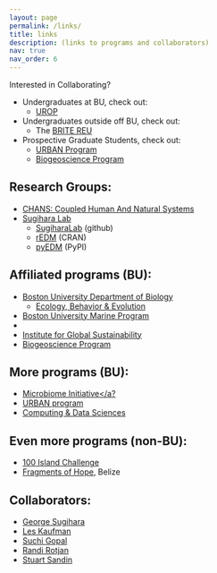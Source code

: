 ```yaml
---
layout: page
permalink: /links/
title: links
description: (links to programs and collaborators)
nav: true
nav_order: 6
---
```


<div class="boxBorder">
Interested in Collaborating?

- Undergraduates at BU, check out:
    * <a href="https://www.bu.edu/urop/">UROP</a>
- Undergraduates outside off BU, check out:
    * The <a href="https://sites.bu.edu/britereu/">BRITE REU</a>
- Prospective Graduate Students, check out:
    * <a href="https://sites.bu.edu/urban/">URBAN Program</a>
    * <a href="https://www.bu.edu/bio-geo/">Biogeoscience Program</a>
</div>

## Research Groups:

- <a href="https://www.chansmodels.org/">CHANS: Coupled Human And Natural Systems</a>
- <a href="https://deepeco.ucsd.edu/">Sugihara Lab</a>
    * <a href="https://github.com/SugiharaLab">SugiharaLab</a> (github)
    * <a href="https://cran.r-project.org/web/packages/rEDM/index.html">rEDM</a> (CRAN)
    * <a href="https://pypi.org/project/pyEDM/">pyEDM</a> (PyPI)

## Affiliated programs (BU):

- <a href="https://www.bu.edu/biology/">Boston University Department of Biology</a>
    * <a href="https://www.bu.edu/biology/research/ecology-behavior-and-evolution/">Ecology, Behavior & Evolution</a>
- <a href="https://www.bu.edu/bump/">Boston University Marine Program</a>
- <a href=""></a>
- <a href="https://www.bu.edu/igs/">Institute for Global Sustainability</a>
- <a href="https://www.bu.edu/bio-geo/">Biogeoscience Program</a>

## More programs (BU):

- <a href="https://www.microbu.org/">Microbiome Initiative</a?
- <a href="https://sites.bu.edu/urban/">URBAN program</a>
- <a href="https://www.bu.edu/cds-faculty/programs-admissions/phd-degree/">Computing & Data Sciences</a>

## Even more programs (non-BU):

- <a href="https://100islandchallenge.org/">100 Island Challenge</a>
- <a href="http://fragmentsofhope.org/">Fragments of Hope</a>, Belize


## Collaborators:

- <a href="https://deepeco.ucsd.edu/sugihara/">George Sugihara</a>
- <a href="https://www.bu.edu/biology/people/profiles/les-kaufman/">Les Kaufman</a>
- <a href="https://www.bu.edu/earth/profiles/sucharita-gopal/">Suchi Gopal</a>
- <a href="https://sites.bu.edu/rotjanlab/">Randi Rotjan</a>
- <a href="https://sandinlab.ucsd.edu/">Stuart Sandin</a>